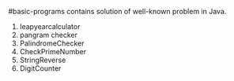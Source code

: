 #basic-programs contains solution of well-known problem in Java.
  1. leapyearcalculator
  2. pangram checker
  3. PalindromeChecker
  4. CheckPrimeNumber
  5. StringReverse
  6. DigitCounter
